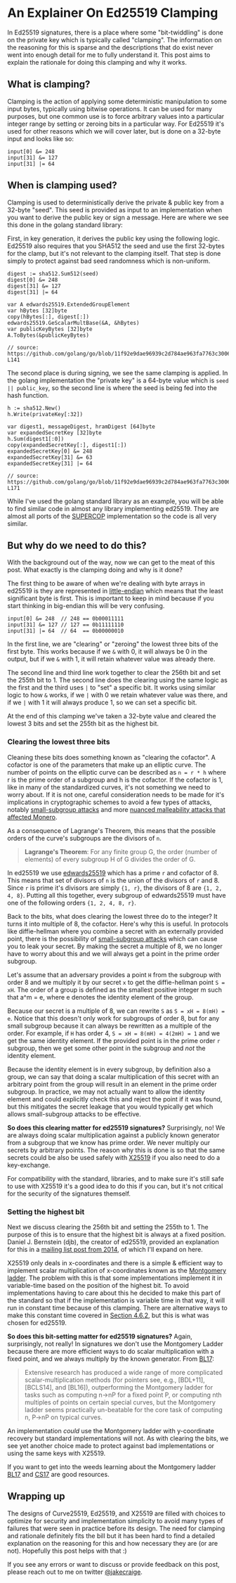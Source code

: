 # An Explainer On Ed25519 Clamping

In Ed25519 signatures, there is a place where some "bit-twiddling" is done on the
private key which is typically called "clamping". The information on the
reasoning for this is sparse and the descriptions that do exist never went into
enough detail for me to fully understand it. This post aims to explain the
rationale for doing this clamping and why it works.

## What is clamping?

Clamping is the action of applying some deterministic manipulation to some
input bytes, typically using bitwise operations. It can be used for many
purposes, but one common use is to force arbitrary values into a particular
integer range by setting or zeroing bits in a particular way. For Ed25519 it's
used for other reasons which we will cover later, but is done on a 32-byte
input and looks like so:

```
input[0] &= 248
input[31] &= 127
input[31] |= 64
```

## When is clamping used?

Clamping is used to deterministically derive the private & public key from
a 32-byte "seed". This seed is provided as input to an implementation when you
want to derive the public key or sign a message. Here are where we see this done
in the golang standard library:

First, in key generation, it derives the public key using the following logic.
Ed25519 also requires that you SHA512 the seed and use the first 32-bytes for
the clamp, but it's not relevant to the clamping itself. That step is done
simply to protect against bad seed randomness which is non-uniform.

```
digest := sha512.Sum512(seed)
digest[0] &= 248
digest[31] &= 127
digest[31] |= 64

var A edwards25519.ExtendedGroupElement
var hBytes [32]byte
copy(hBytes[:], digest[:])
edwards25519.GeScalarMultBase(&A, &hBytes)
var publicKeyBytes [32]byte
A.ToBytes(&publicKeyBytes)

// source: https://github.com/golang/go/blob/11f92e9dae96939c2d784ae963fa7763c300660b/src/crypto/ed25519/ed25519.go#L98-L141
```

The second place is during signing, we see the same clamping is applied. In the
golang implementation the "private key" is a 64-byte value which is `seed ||
public_key`, so the second line is where the seed is being fed into the hash
function.

```
h := sha512.New()
h.Write(privateKey[:32])

var digest1, messageDigest, hramDigest [64]byte
var expandedSecretKey [32]byte
h.Sum(digest1[:0])
copy(expandedSecretKey[:], digest1[:])
expandedSecretKey[0] &= 248
expandedSecretKey[31] &= 63
expandedSecretKey[31] |= 64

// source: https://github.com/golang/go/blob/11f92e9dae96939c2d784ae963fa7763c300660b/src/crypto/ed25519/ed25519.go#L162-L171
```

While I've used the golang standard library as an example, you will be able to
find similar code in almost any library implementing ed25519. They are almost
all ports of the [SUPERCOP] implementation so the code is all very similar.

[SUPERCOP]: http://bench.cr.yp.to/supercop.html

## But why do we need to do this?

With the background out of the way, now we can get to the meat of this post.
What exactly is the clamping doing and why is it done?

The first thing to be aware of when we're dealing with byte arrays in ed25519
is they are represented in [little-endian] which means that the least
significant byte is first. This is important to keep in mind because if you
start thinking in big-endian this will be very confusing.

[little-endian]: https://en.wikipedia.org/wiki/Endianness

```
input[0] &= 248  // 248 == 0b00011111
input[31] &= 127 // 127 == 0b11111110
input[31] |= 64  // 64  == 0b00000010
```

In the first line, we are "clearing" or "zeroing" the lowest three bits of the
first byte. This works because if we `&` with 0, it will always be 0 in the
output, but if we `&` with 1, it will retain whatever value was already there.

The second line and third line work together to clear the 256th bit and set the
255th bit to 1. The second line does the clearing using the same logic as the
first and the third uses `|` to "set" a specific bit. It works using similar
logic to how `&` works, if we `|` with 0 we retain whatever value was there,
and if we `|` with 1 it will always produce 1, so we can set a specific bit.

At the end of this clamping we've taken a 32-byte value and cleared the lowest
3 bits and set the 255th bit as the highest bit.

### Clearing the lowest three bits

Cleaning these bits does something known as "clearing the cofactor". A cofactor
is one of the parameters that make up an elliptic curve. The number of points
on the elliptic curve can be described as `n = r * h` where r is the prime
order of a subgroup and h is the cofactor. If the cofactor is 1, like in many
of the standardized curves, it's not something we need to worry about.  If it
is not one, careful consideration needs to be made for it's implications in
cryptographic schemes to avoid a few types of attacks, notably [small-subgroup
attacks] and more [nuanced malleability attacks that affected
Monero][monero-attack].

As a consequence of Lagrange's Theorem, this means that the possible orders of
the curve's subgroups are the divisors of `n`.

> **Lagrange's Theorem**: For any finite group G, the order (number of
> elements) of every subgroup H of G divides the order of G.

In ed25519 we use [edwards25519] which has a prime `r` and cofactor of 8. This
means that set of divisors of `n` is the union of the divisors of `r` and 8.
Since `r` is prime it's divisors are simply `{1, r}`, the divisors of 8 are
`{1, 2, 4, 8}`. Putting all this together, every subgroup of edwards25519 must
have one of the following orders `{1, 2, 4, 8, r}`.

Back to the bits, what does clearing the lowest three do to the integer? It
turns it into multiple of 8, the cofactor. Here's why this is useful. In
protocols like diffie-hellman where you combine a secret with an externally
provided point, there is the possibility of [small-subgroup attacks] which can
cause you to leak your secret. By making the secret a multiple of 8, we no
longer have to worry about this and we will always get a point in the prime
order subgroup.

Let's assume that an adversary provides a point `H` from the subgroup with
order 8 and we multiply it by our secret `x` to get the diffie-hellman point `S
= xH`. The order of a group is defined as the smallest positive integer m such
that a^m = e, where e denotes the identity element of the group.

Because our secret is a multiple of 8, we can rewrite `S` as `S = xH = 8(mH) =
e`. Notice that this doesn't only work for subgroups of order 8, but for any
small subgroup because it can always be rewritten as a multiple of the order.
For example, if `H` has order 4, `S = xH = 8(mH) = 4(2mH) = 1` and we get the
same identity element. If the provided point is in the prime order `r`
subgroup, then we get some other point in the subgroup and _not_ the identity
element.

Because the identity element is in every subgroup, by definition also a group, we
can say that doing a scalar multiplication of this secret with an arbitrary
point from the group will result in an element in the prime order subgroup. In
practice, we may not actually want to allow the identity element and could
explicitly check this and reject the point if it was found, but this mitigates
the secret leakage that you would typically get which allows small-subgroup
attacks to be effective.

**So does this clearing matter for ed25519 signatures?** Surprisingly, no! We
are always doing scalar multiplication against a publicly known generator from
a subgroup that we know has prime order. We never multiply our secrets by
arbitrary points. The reason why this is done is so that the same secrets could
be also be used safely with [X25519] if you also need to do a key-exchange.

For compatibility with the standard, libraries, and to make sure it's still
safe to use with X25519 it's a good idea to do this if you can, but it's not
critical for the security of the signatures themself.

[small-subgroup attacks]: https://tools.ietf.org/html/rfc2785
[monero-attack]: https://web.getmonero.org/2017/05/17/disclosure-of-a-major-bug-in-cryptonote-based-currencies.html
[edwards25519]: https://tools.ietf.org/html/rfc7748#section-4.1
[X25519]: https://tools.ietf.org/html/rfc7748#section-5

### Setting the highest bit

Next we discuss clearing the 256th
bit and setting the 255th to 1. The purpose of this is to ensure that the
highest bit is always at a fixed position. Daniel J. Bernstein (djb), the
creator of ed25519, provided an explanation for this in a [mailing list post
from 2014], of which I'll expand on here.

X25519 only deals in x-coordinates and there is a simple & efficient way to
implement scalar multiplication of x-coordinates known as the [Montgomery
ladder][ladder]. The problem with this is that some implementations implement
it in variable-time based on the position of the highest bit. To avoid
implementations having to care about this he decided to make this part of the
standard so that if the implementation is variable time in that way, it will
run in constant time because of this clamping. There are alternative ways to
make this constant time covered in [Section 4.6.2][ladder], but this is what
was chosen for ed25519.

**So does this bit-setting matter for ed25519 signatures?** Again,
surprisingly, not really! In signatures we don't use the Montgomery Ladder
because there are more efficient ways to do scalar multiplication with a fixed
point, and we always multiply by the known generator. From [BL17][ladder]:

> Extensive research has produced a wide range of more complicated
> scalar-multiplication methods (for pointers see, e.g., [BDL+11],[BCLS14], and
> [BL16]), outperforming the Montgomery ladder for tasks such as computing n→nP for
> a fixed point P, or computing nth multiples of points on certain special curves, but
> the Montgomery ladder seems practically un-beatable for the core task of
> computing n, P→nP on typical curves.

An implementation _could_ use the Montgomery ladder with y-coordinate recovery
but standard implementations will not. As with clearing the bits, we see
yet another choice made to protect against bad implementations or using the
same keys with X25519.

If you want to get into the weeds learning about the Montgomery ladder
[BL17][ladder] and [CS17][Costello] are good resources.

[mailing list post from 2014]: https://mailarchive.ietf.org/arch/msg/cfrg/pt2bt3fGQbNF8qdEcorp-rJSJrc/
[ladder]: https://eprint.iacr.org/2017/293.pdf
[Costello]: https://eprint.iacr.org/2017/212.pdf

## Wrapping up

The designs of Curve25519, Ed25519, and X25519 are filled with choices to
optimize for security and implementation simplicity to avoid many types of
failures that were seen in practice before its design. The need for clamping
and rationale definitely fits the bill but it has been hard to find a detailed
explanation on the reasoning for this and how necessary they are (or are not).
Hopefully this post helps with that :)

If you see any errors or want to discuss or provide feedback on this post, 
please reach out to me on twitter [@jakecraige](https://twitter.com/jakecraige).
